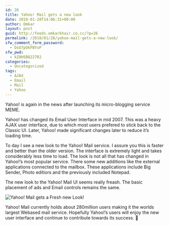 ```yaml
---
id: 26
title: Yahoo! Mail gets a new look
date: 2010-01-28T14:06:31+00:00
author: Omkar
layout: post
guid: http://feeds.omkarkhair.co.cc/?p=26
permalink: /2010/01/28/yahoo-mail-gets-a-new-look/
sfw_comment_form_password:
  - DsU7pOkFBYuP
sfw_pwd:
  - kZ0H5BQ227R2
categories:
  - Uncategorized
tags:
  - AJAX
  - Email
  - Mail
  - Yahoo
---
```

Yahoo! is again in the news after launching its micro-blogging service MEME.

Yahoo! has changed its Email User Interface in mid 2007. This was a heavy AJAX user interface, due to which most users prefered to stick back to the Classic UI. Later, Yahoo! made significant changes later to reduce it&#8217;s loading time.

To day I see a new look to the Yahoo! Mail service. I assure you this is faster and better than the older version. The interface is extremely light and takes considerably less time to load. The look is not all that has changed in Yahoo!&#8217;s most popular service. There some new additions like the external applications connected to the mailbox. These applications include Big Sender, Photo editiors and the previously included Notepad.

The new look to the Yahoo! Mail UI seems really freash. The basic placement of ads and Email controls remains the same.

<img class="caption" src="http://omkarkhair.co.cc/images/stories/yahoo_mail_100909.png" border="0" title="Yahoo! Mail gets a Fresh new Look!" /></p> 

Yahoo! Mail currently holds about 280million users making it the worlds largest Webased mail service. Hopefully Yahoo!&#8217;s users will enjoy the new user interface and continue to contribute towards its success. 🙂